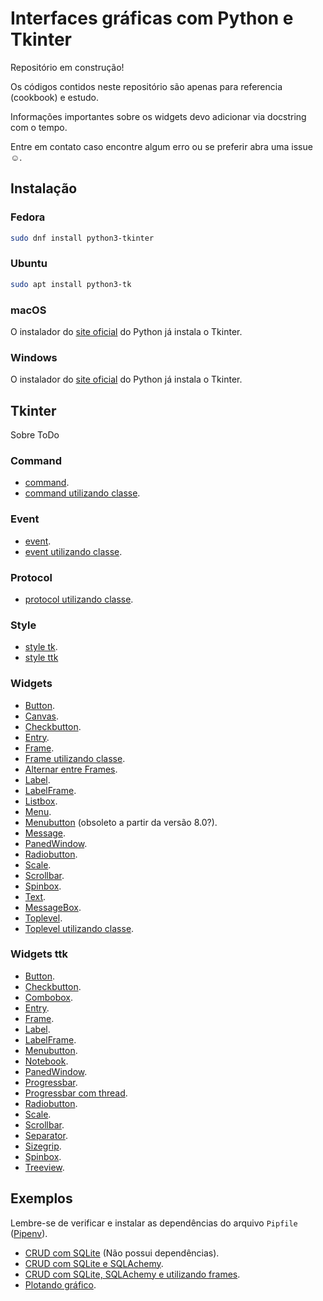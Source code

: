 # Interfaces gráficas com Python e Tkinter

Repositório em construção!

Os códigos contidos neste repositório são apenas para referencia (cookbook) e estudo.

Informações importantes sobre os widgets devo adicionar via docstring com o tempo.

Entre em contato caso encontre algum erro ou se preferir abra uma issue :relaxed:.

## Instalação

### Fedora

```bash
sudo dnf install python3-tkinter
```

### Ubuntu

```bash
sudo apt install python3-tk
```

### macOS

O instalador do [site oficial](https://www.python.org/) do Python já instala o Tkinter.

### Windows

O instalador do [site oficial](https://www.python.org/) do Python já instala o Tkinter.

## Tkinter

Sobre ToDo

### Command

- [command](src/command/command.py).
- [command utilizando classe](src/command/command_with_class.py).

### Event

- [event](src/events/events.py).
- [event utilizando classe](src/events/events_with_class.py).

### Protocol

- [protocol utilizando classe](src/protocols/protocols_with_class.py).

### Style 

- [style tk](src/style/style_tk.py).
- [style ttk](src/style/style_ttk.py)

### Widgets

- [Button](src/widgets-tk/button.py).
- [Canvas](src/widgets-tk/canvas_with_scrollbar.py).
- [Checkbutton](src/widgets-tk/checkbutton.py).
- [Entry](src/widgets-tk/entry.py).
- [Frame](src/frames/frames.py).
- [Frame utilizando classe](src/frames/frames_with_class.py).
- [Alternar entre Frames](src/frames/change_frames.py).
- [Label](src/widgets-tk/label.py).
- [LabelFrame](src/widgets-tk/labelframe.py).
- [Listbox](src/widgets-tk/listbox_with_scrollbar.py).
- [Menu](src/widgets-tk/menu.py).
- [Menubutton](src/widgets-tk/menubutton.py) (obsoleto a partir da versão 8.0?).
- [Message](src/widgets-tk/message.py).
- [PanedWindow](src/widgets-tk/panedwindow.py).
- [Radiobutton](src/widgets-tk/radiobutton.py).
- [Scale](src/widgets-tk/scale.py).
- [Scrollbar](src/widgets-tk/scrollbar_x_y_axis.py).
- [Spinbox](src/widgets-tk/spinbox.py).
- [Text](src/widgets-tk/text.py).
- [MessageBox](src/widgets-tk/messagebox.py).
- [Toplevel](src/toplevel/toplevel.py).
- [Toplevel utilizando classe](src/toplevel/toplevel_with_class.py).

### Widgets ttk

- [Button](src/widgets-ttk/button.py).
- [Checkbutton](src/widgets-ttk/checkbutton.py).
- [Combobox](src/widgets-ttk/combobox.py).
- [Entry](src/widgets-ttk/entry.py).
- [Frame](src/widgets-ttk/frame.py).
- [Label](src/widgets-ttk/label.py).
- [LabelFrame](src/widgets-ttk/labelframe.py).
- [Menubutton](src/widgets-ttk/menubutton.py).
- [Notebook](src/widgets-ttk/notebook.py).
- [PanedWindow](src/widgets-ttk/panedwindow.py).
- [Progressbar](src/widgets-ttk/progressbar.py).
- [Progressbar com thread](src/widgets-ttk/progressbar_with_thread.py).
- [Radiobutton](src/widgets-ttk/radiobutton.py).
- [Scale](src/widgets-ttk/scale.py).
- [Scrollbar](src/widgets-ttk/scrollbar_x_y_axis.py).
- [Separator](src/widgets-ttk/separator.py).
- [Sizegrip](src/widgets-ttk/sizegrip.py).
- [Spinbox](src/widgets-ttk/spinbox.py).
- [Treeview](src/widgets-ttk/treeview.py).

## Exemplos

Lembre-se de verificar e instalar as dependências do arquivo `Pipfile` ([Pipenv](https://github.com/pypa/pipenv)).

- [CRUD com SQLite](src/examples/crud_sqlite) (Não possui dependências).
- [CRUD com SQLite e SQLAchemy](src/examples/crud_sqlachemy).
- [CRUD com SQLite, SQLAchemy e utilizando frames](src/examples/crud_sqlachemy_with_frames).
- [Plotando gráfico](src/examples/plot_graph).
